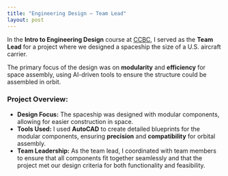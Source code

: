 ```yaml
---
title: "Engineering Design – Team Lead"
layout: post
---
```


In the **Intro to Engineering Design** course at [CCBC](https://www.ccbcmd.edu/Programs-and-Courses-Finder/course/ENSC/101.html), I served as the **Team Lead** for a project where we designed a spaceship the size of a U.S. aircraft carrier.

The primary focus of the design was on **modularity** and **efficiency** for space assembly, using AI-driven tools to ensure the structure could be assembled in orbit.



### Project Overview:
- **Design Focus:** The spaceship was designed with modular components, allowing for easier construction in space. 
- **Tools Used:** I used **AutoCAD** to create detailed blueprints for the modular components, ensuring **precision** and **compatibility** for orbital assembly.
- **Team Leadership:** As the team lead, I coordinated with team members to ensure that all components fit together seamlessly and that the project met our design criteria for both functionality and feasibility.
